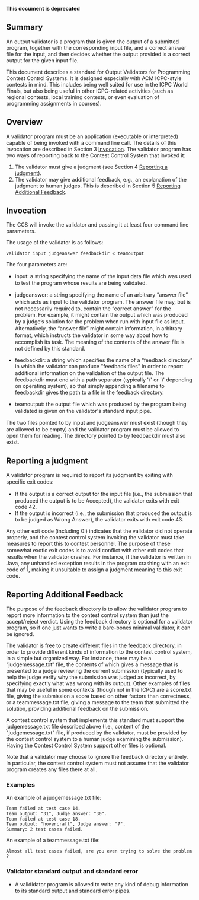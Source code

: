 **This document is deprecated**

## Summary

An output validator is a program that is given the output of a submitted
program, together with the corresponding input file, and a correct
answer file for the input, and then decides whether the output provided
is a correct output for the given input file.

This document describes a standard for Output Validators for Programming
Contest Control Systems. It is designed especially with ACM ICPC-style
contests in mind. This includes being well suited for use in the ICPC
World Finals, but also being useful in other ICPC-related activities
(such as regional contests, local training contests, or even evaluation
of programming assignments in courses).

## Overview

A validator program must be an application (executable or interpreted)
capable of being invoked with a command line call. The details of this
invocation are described in Section 3
[Invocation](#Invocation "wikilink"). The validator program has two ways
of reporting back to the Contest Control System that invoked it:

1.  The validator must give a judgment (see Section 4 [Reporting a
    judgment](#Reporting_a_judgment "wikilink")).
2.  The validator may give additional feedback, e.g., an explanation of
    the judgment to human judges. This is described in Section 5
    [Reporting Additional
    Feedback](#Reporting_Additional_Feedback "wikilink").

## Invocation

The CCS will invoke the validator and passing it at least four command
line parameters.

The usage of the validator is as follows:

`validator input judgeanswer feedbackdir < teamoutput`

The four parameters are:

  - input: a string specifying the name of the input data ﬁle which was
    used to test the program whose results are being validated.

<!-- end list -->

  - judgeanswer: a string specifying the name of an arbitrary “answer
    ﬁle” which acts as input to the validator program. The answer ﬁle
    may, but is not necessarily required to, contain the “correct
    answer” for the problem. For example, it might contain the output
    which was produced by a judge’s solution for the problem when run
    with input ﬁle as input. Alternatively, the “answer ﬁle” might
    contain information, in arbitrary format, which instructs the
    validator in some way about how to accomplish its task. The meaning
    of the contents of the answer ﬁle is not defined by this standard.

<!-- end list -->

  - feedbackdir: a string which specifies the name of a “feedback
    directory” in which the validator can produce "feedback files" in
    order to report additional information on the validation of the
    output ﬁle. The feedbackdir must end with a path separator
    (typically '/' or '\\' depending on operating system), so that
    simply appending a filename to feedbackdir gives the path to a file
    in the feedback directory.

<!-- end list -->

  - teamoutput: the output ﬁle which was produced by the program being
    validated is given on the validator's standard input pipe.

The two ﬁles pointed to by input and judgeanswer must exist (though they
are allowed to be empty) and the validator program must be allowed to
open them for reading. The directory pointed to by feedbackdir must also
exist.

## Reporting a judgment

A validator program is required to report its judgment by exiting with
speciﬁc exit codes:

  - If the output is a correct output for the input ﬁle (i.e., the
    submission that produced the output is to be Accepted), the
    validator exits with exit code 42.
  - If the output is incorrect (i.e., the submission that produced the
    output is to be judged as Wrong Answer), the validator exits with
    exit code 43.

Any other exit code (including 0\!) indicates that the validator did not
operate properly, and the contest control system invoking the validator
must take measures to report this to contest personnel. The purpose of
these somewhat exotic exit codes is to avoid conﬂict with other exit
codes that results when the validator crashes. For instance, if the
validator is written in Java, any unhandled exception results in the
program crashing with an exit code of 1, making it unsuitable to assign
a judgment meaning to this exit code.

## Reporting Additional Feedback

The purpose of the feedback directory is to allow the validator program
to report more information to the contest control system than just the
accept/reject verdict. Using the feedback directory is optional for a
validator program, so if one just wants to write a bare-bones minimal
validator, it can be ignored.

The validator is free to create different files in the feedback
directory, in order to provide different kinds of information to the
contest control system, in a simple but organized way. For instance,
there may be a “judgemessage.txt” file, the contents of which gives a
message that is presented to a judge reviewing the current submission
(typically used to help the judge verify why the submission was judged
as incorrect, by specifying exactly what was wrong with its output).
Other examples of files that may be useful in some contexts (though not
in the ICPC) are a score.txt file, giving the submission a score based
on other factors than correctness, or a teammessage.txt file, giving a
message to the team that submitted the solution, providing additional
feedback on the submission.

A contest control system that implements this standard must support the
judgemessage.txt file described above (I.e., content of the
"judgemessage.txt" file, if produced by the validator, must be provided
by the contest control system to a human judge examining the
submission). Having the Contest Control System support other files is
optional.

Note that a validator may choose to ignore the feedback directory
entirely. In particular, the contest control system must not assume that
the validator program creates any files there at all.

### Examples

An example of a judgemessage.txt file:

`Team failed at test case 14.`  
`Team output: "31", Judge answer: "30".`  
`Team failed at test case 18.`  
`Team output: "hovercraft", Judge answer: "7".`  
`Summary: 2 test cases failed.`

An example of a teammessage.txt file:

`Almost all test cases failed, are you even trying to solve the problem?`

### Validator standard output and standard error

  -   
    A valididator program is allowed to write any kind of debug
    information to its standard output and standard error pipes.
